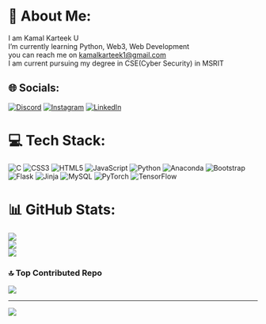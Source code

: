 # 💫 About Me:
I am Kamal Karteek U<br>I’m currently learning Python, Web3, Web Development<br>you can reach me on kamalkarteek1@gmail.com<br> I am current pursuing my degree in CSE(Cyber Security) in MSRIT

## 🌐 Socials:
[![Discord](https://img.shields.io/badge/Discord-%237289DA.svg?logo=discord&logoColor=white)](https://discord.gg/UUzJGMsh) [![Instagram](https://img.shields.io/badge/Instagram-%23E4405F.svg?logo=Instagram&logoColor=white)](https://instagram.com/Kamal_Karteek) [![LinkedIn](https://img.shields.io/badge/LinkedIn-%230077B5.svg?logo=linkedin&logoColor=white)](www.linkedin.com/in/kamalkarteek)

# 💻 Tech Stack:
![C](https://img.shields.io/badge/c-%2300599C.svg?style=for-the-badge&logo=c&logoColor=white) ![CSS3](https://img.shields.io/badge/css3-%231572B6.svg?style=for-the-badge&logo=css3&logoColor=white) ![HTML5](https://img.shields.io/badge/html5-%23E34F26.svg?style=for-the-badge&logo=html5&logoColor=white) ![JavaScript](https://img.shields.io/badge/javascript-%23323330.svg?style=for-the-badge&logo=javascript&logoColor=%23F7DF1E) ![Python](https://img.shields.io/badge/python-3670A0?style=for-the-badge&logo=python&logoColor=ffdd54) ![Anaconda](https://img.shields.io/badge/Anaconda-%2344A833.svg?style=for-the-badge&logo=anaconda&logoColor=white) ![Bootstrap](https://img.shields.io/badge/bootstrap-%238511FA.svg?style=for-the-badge&logo=bootstrap&logoColor=white) ![Flask](https://img.shields.io/badge/flask-%23000.svg?style=for-the-badge&logo=flask&logoColor=white) ![Jinja](https://img.shields.io/badge/jinja-white.svg?style=for-the-badge&logo=jinja&logoColor=black) ![MySQL](https://img.shields.io/badge/mysql-4479A1.svg?style=for-the-badge&logo=mysql&logoColor=white) ![PyTorch](https://img.shields.io/badge/PyTorch-%23EE4C2C.svg?style=for-the-badge&logo=PyTorch&logoColor=white) ![TensorFlow](https://img.shields.io/badge/TensorFlow-%23FF6F00.svg?style=for-the-badge&logo=TensorFlow&logoColor=white)
# 📊 GitHub Stats:
![](https://github-readme-stats.vercel.app/api?username=Kamalllx&theme=dark&hide_border=false&include_all_commits=true&count_private=true)<br/>
![](https://github-readme-streak-stats.herokuapp.com/?user=Kamalllx&theme=dark&hide_border=false)<br/>
![](https://github-readme-stats.vercel.app/api/top-langs/?username=Kamalllx&theme=dark&hide_border=false&include_all_commits=true&count_private=true&layout=compact)


### 🔝 Top Contributed Repo
![](https://github-contributor-stats.vercel.app/api?username=Kamalllx&limit=5&theme=dark&combine_all_yearly_contributions=true)

---
[![](https://visitcount.itsvg.in/api?id=Kamalllx&icon=0&color=6)](https://visitcount.itsvg.in)

